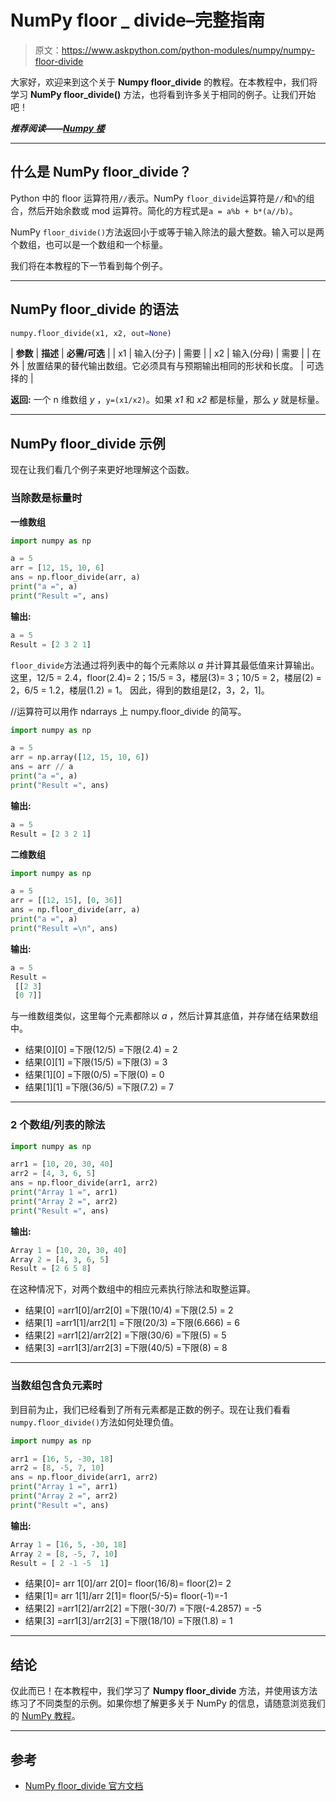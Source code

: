 # NumPy floor _ divide–完整指南

> 原文：<https://www.askpython.com/python-modules/numpy/numpy-floor-divide>

大家好，欢迎来到这个关于 **Numpy floor_divide** 的教程。在本教程中，我们将学习 **NumPy floor_divide()** 方法，也将看到许多关于相同的例子。让我们开始吧！

***推荐阅读——[Numpy 楼](https://www.askpython.com/python-modules/numpy/numpy-floor)***

* * *

## 什么是 NumPy floor_divide？

Python 中的 floor 运算符用`//`表示。NumPy `floor_divide`运算符是`//`和`%`的组合，然后开始余数或 mod 运算符。简化的方程式是`a = a%b + b*(a//b)`。

NumPy `floor_divide()`方法返回小于或等于输入除法的最大整数。输入可以是两个数组，也可以是一个数组和一个标量。

我们将在本教程的下一节看到每个例子。

* * *

## NumPy floor_divide 的语法

```py
numpy.floor_divide(x1, x2, out=None)

```

| **参数** | **描述** | **必需/可选** |
| x1 | 输入(分子) | 需要 |
| x2 | 输入(分母) | 需要 |
| 在外 | 放置结果的替代输出数组。它必须具有与预期输出相同的形状和长度。 | 可选择的 |

**返回:**
一个 n 维数组 *y* ，`y=(x1/x2)`。如果 *x1* 和 *x2* 都是标量，那么 *y* 就是标量。

* * *

## NumPy floor_divide 示例

现在让我们看几个例子来更好地理解这个函数。

### 当除数是标量时

**一维数组**

```py
import numpy as np 

a = 5
arr = [12, 15, 10, 6]
ans = np.floor_divide(arr, a)
print("a =", a)
print("Result =", ans)

```

**输出:**

```py
a = 5
Result = [2 3 2 1]

```

`floor_divide`方法通过将列表中的每个元素除以 *a* 并计算其最低值来计算输出。这里，12/5 = 2.4，floor(2.4)= 2；15/5 = 3，楼层(3)= 3；10/5 = 2，楼层(2) = 2，6/5 = 1.2，楼层(1.2) = 1。
因此，得到的数组是[2，3，2，1]。

//运算符可以用作 ndarrays 上 numpy.floor_divide 的简写。

```py
import numpy as np 

a = 5
arr = np.array([12, 15, 10, 6])
ans = arr // a
print("a =", a)
print("Result =", ans)

```

**输出:**

```py
a = 5
Result = [2 3 2 1]

```

**二维数组**

```py
import numpy as np 

a = 5
arr = [[12, 15], [0, 36]]
ans = np.floor_divide(arr, a)
print("a =", a)
print("Result =\n", ans)

```

**输出:**

```py
a = 5
Result =
 [[2 3]
 [0 7]]

```

与一维数组类似，这里每个元素都除以 *a* ，然后计算其底值，并存储在结果数组中。

*   结果[0][0] =下限(12/5) =下限(2.4) = 2
*   结果[0][1] =下限(15/5) =下限(3) = 3
*   结果[1][0] =下限(0/5) =下限(0) = 0
*   结果[1][1] =下限(36/5) =下限(7.2) = 7

* * *

### 2 个数组/列表的除法

```py
import numpy as np

arr1 = [10, 20, 30, 40]
arr2 = [4, 3, 6, 5]
ans = np.floor_divide(arr1, arr2)
print("Array 1 =", arr1)
print("Array 2 =", arr2)
print("Result =", ans)

```

**输出:**

```py
Array 1 = [10, 20, 30, 40]
Array 2 = [4, 3, 6, 5]
Result = [2 6 5 8]

```

在这种情况下，对两个数组中的相应元素执行除法和取整运算。

*   结果[0] =arr1[0]/arr2[0] =下限(10/4) =下限(2.5) = 2
*   结果[1] =arr1[1]/arr2[1] =下限(20/3) =下限(6.666) = 6
*   结果[2] =arr1[2]/arr2[2] =下限(30/6) =下限(5) = 5
*   结果[3] =arr1[3]/arr2[3] =下限(40/5) =下限(8) = 8

* * *

### 当数组包含负元素时

到目前为止，我们已经看到了所有元素都是正数的例子。现在让我们看看`numpy.floor_divide()`方法如何处理负值。

```py
import numpy as np

arr1 = [16, 5, -30, 18]
arr2 = [8, -5, 7, 10]
ans = np.floor_divide(arr1, arr2)
print("Array 1 =", arr1)
print("Array 2 =", arr2)
print("Result =", ans)

```

**输出:**

```py
Array 1 = [16, 5, -30, 18]
Array 2 = [8, -5, 7, 10]
Result = [ 2 -1 -5  1]

```

*   结果[0]= arr 1[0]/arr 2[0]= floor(16/8)= floor(2)= 2
*   结果[1]= arr 1[1]/arr 2[1]= floor(5/-5)= floor(-1)=-1
*   结果[2] =arr1[2]/arr2[2] =下限(-30/7) =下限(-4.2857) = -5
*   结果[3] =arr1[3]/arr2[3] =下限(18/10) =下限(1.8) = 1

* * *

## 结论

仅此而已！在本教程中，我们学习了 **Numpy floor_divide** 方法，并使用该方法练习了不同类型的示例。如果你想了解更多关于 NumPy 的信息，请随意浏览我们的 [NumPy 教程](https://www.askpython.com/python-modules/numpy)。

* * *

## 参考

*   [NumPy floor_divide 官方文档](https://numpy.org/doc/stable/reference/generated/numpy.floor_divide.html)
